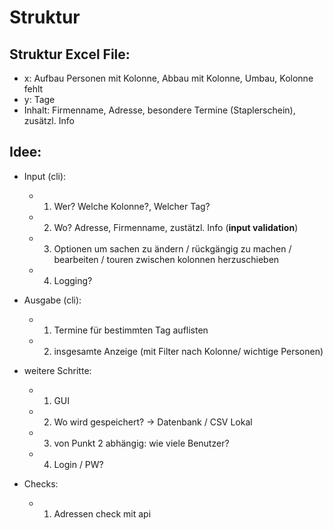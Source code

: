 # Struktur
## Struktur Excel File:
- x: Aufbau Personen mit Kolonne, Abbau mit Kolonne, Umbau, Kolonne fehlt
- y: Tage 
- Inhalt: Firmenname, Adresse, besondere Termine (Staplerschein), zusätzl. Info

## Idee:
- Input (cli): 
    - 1. Wer? Welche Kolonne?, Welcher Tag? 
    - 2. Wo? Adresse, Firmenname, zustätzl. Info (**input validation**)
    - 3. Optionen um sachen zu ändern / rückgängig zu machen / bearbeiten / touren zwischen kolonnen herzuschieben
    - 4. Logging?
- Ausgabe (cli):
    - 1. Termine für bestimmten Tag auflisten
    - 2. insgesamte Anzeige (mit Filter nach Kolonne/ wichtige Personen)
- weitere Schritte:
    - 1. GUI
    - 2. Wo wird gespeichert? -> Datenbank / CSV Lokal
    - 3. von Punkt 2 abhängig: wie viele Benutzer?
    - 4. Login / PW?
    
- Checks:
    - 1. Adressen check mit api 
